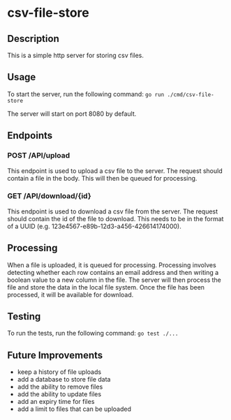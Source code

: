 # csv-file-store

## Description
This is a simple http server for storing csv files.

## Usage
To start the server, run the following command:
```go run ./cmd/csv-file-store```

The server will start on port 8080 by default.

## Endpoints

### POST /API/upload
This endpoint is used to upload a csv file to the server.
The request should contain a file in the body. This will then be queued for processing.

### GET /API/download/{id}
This endpoint is used to download a csv file from the server.
The request should contain the id of the file to download.
This needs to be in the format of a UUID (e.g. 123e4567-e89b-12d3-a456-426614174000).

## Processing
When a file is uploaded, it is queued for processing. 
Processing involves detecting whether each row contains an email address and then writing a boolean value to a new column in the file.
The server will then process the file and store the data in the local file system. 
Once the file has been processed, it will be available for download.

## Testing
To run the tests, run the following command:
```go test ./...```

## Future Improvements
- keep a history of file uploads
- add a database to store file data
- add the ability to remove files
- add the ability to update files
- add an expiry time for files
- add a limit to files that can be uploaded